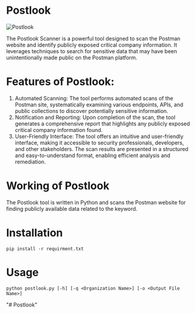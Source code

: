 # Postlook

![Postlook](https://github.com/dhanjo/Postlook/assets/24205535/fca49a0d-7ee5-480c-b647-67ded86f0dda)

The Postlook Scanner is a powerful tool designed to scan the Postman website and identify publicly exposed critical company information. It leverages techniques to search for sensitive data that may have been unintentionally made public on the Postman platform.
# Features of Postlook:
1. Automated Scanning: The tool performs automated scans of the Postman site, systematically examining various endpoints, APIs, and public collections to discover potentially sensitive information.
2. Notification and Reporting: Upon completion of the scan, the tool generates a comprehensive report that highlights any publicly exposed critical company information found.
3. User-Friendly Interface: The tool offers an intuitive and user-friendly interface, making it accessible to security professionals, developers, and other stakeholders. The scan results are presented in a structured and easy-to-understand format, enabling efficient analysis and remediation.
 
# Working of Postlook
The Postlook tool is written in Python and scans the Postman website for finding publicly available data related to the keyword.

# Installation

`pip install -r requirment.txt`

# Usage 

`python postlook.py [-h] [-q <Organization Name>] [-o <Output File Name>]`














"# Postlook" 
